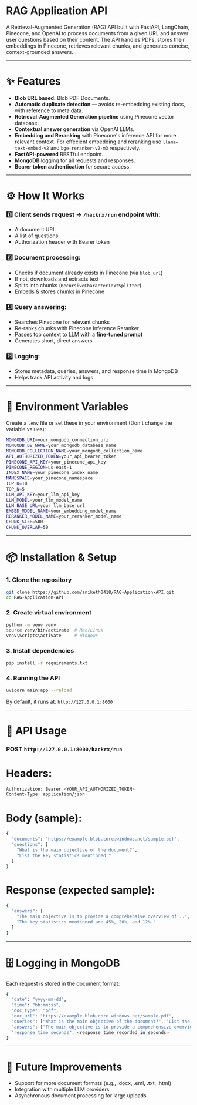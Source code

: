 # RAG Application API

A Retrieval-Augmented Generation (RAG) API built with FastAPI, LangChain, Pinecone, and OpenAI to process documents from a given URL and answer user questions based on their content. The API handles PDFs, stores their embeddings in Pinecone, retrieves relevant chunks, and generates concise, context-grounded answers.

---

# ✨ Features

- **Blob URL based:** Blob PDF Documents.
- **Automatic duplicate detection** — avoids re-embedding existing docs, with reference to meta data.
- **Retrieval-Augmented Generation pipeline** using Pinecone vector database.
- **Contextual answer generation** via OpenAI LLMs.
- **Embedding and Reranking** with Pinecone's inference API for more relevant context. For effecient embedding and reranking use `llama-text-embed-v2` and `bge-reranker-v2-m3` respectively.
- **FastAPI-powered** RESTful endpoint.
- **MongoDB** logging for all requests and responses.
- **Bearer token authentication** for secure access.

---

# ⚙️ How It Works

### 1️⃣ Client sends request → `/hackrx/run` endpoint with:

- A document URL
- A list of questions
- Authorization header with Bearer token

### 3️⃣ Document processing:

- Checks if document already exists in Pinecone (via `blob_url`)
- If not, downloads and extracts text
- Splits into chunks (`RecursiveCharacterTextSplitter`)
- Embeds & stores chunks in Pinecone

### 4️⃣ Query answering:

- Searches Pinecone for relevant chunks
- Re-ranks chunks with Pinecone Inference Reranker
- Passes top context to LLM with a **fine-tuned prompt**
- Generates short, direct answers

### 5️⃣ Logging:

- Stores metadata, queries, answers, and response time in MongoDB
- Helps track API activity and logs

---

# 🔑 Environment Variables

Create a `.env` file or set these in your environment (Don't change the variable values):

```bash
MONGODB_URI=your_mongodb_connection_uri
MONGODB_DB_NAME=your_mongodb_database_name
MONGODB_COLLECTION_NAME=your_mongodb_collection_name
API_AUTHORIZED_TOKEN=your_api_bearer_token
PINECONE_API_KEY=your_pinecone_api_key
PINECONE_REGION=us-east-1
INDEX_NAME=your_pinecone_index_name
NAMESPACE=your_pinecone_namespace
TOP_K=10
TOP_N=5
LLM_API_KEY=your_llm_api_key
LLM_MODEL=your_llm_model_name
LLM_BASE_URL=your_llm_base_url
EMBED_MODEL_NAME=your_embedding_model_name
RERANKER_MODEL_NAME=your_reranker_model_name
CHUNK_SIZE=500
CHUNK_OVERLAP=50
```
---

# 📦 Installation & Setup

### 1. Clone the repository

```bash
git clone https://github.com/aniketh0418/RAG-Application-API.git
cd RAG-Application-API
```

### 2. Create virtual environment

```bash
python -m venv venv
source venv/bin/activate  # Mac/Linux
venv\Scripts\activate     # Windows
```

### 3. Install dependencies

```bash
pip install -r requirements.txt
```

### 4. Running the API

```bash
uvicorn main:app --reload
```

By default, it runs at: `http://127.0.0.1:8000`

---

# 📡 API Usage

### POST `http://127.0.0.1:8000/hackrx/run`

# Headers:

```bash
Authorization: Bearer <YOUR_API_AUTHORIZED_TOKEN>
Content-Type: application/json
```

# Body (sample):

```bash
{
  "documents": "https://example.blob.core.windows.net/sample.pdf",
  "questions": [
    "What is the main objective of the document?",
    "List the key statistics mentioned."
  ]
}
```

# Response (expected sample):

```bash
{
  "answers": [
    "The main objective is to provide a comprehensive overview of...",
    "The key statistics mentioned are 45%, 20%, and 12%."
  ]
}
```

---

# 🗄 Logging in MongoDB

Each request is stored in the document format:

```bash
{
  "date": "yyyy-mm-dd",
  "time": "hh:mm:ss",
  "doc_type": "pdf",
  "doc_url": "https://example.blob.core.windows.net/sample.pdf",
  "queries": ["What is the main objective of the document?", "List the key statistics mentioned."],
  "answers": ["The main objective is to provide a comprehensive overview of...", "The key statistics mentioned are 45%, 20%, and 12%."],
  "response_time_seconds": <response_time_recorded_in_seconds>
}
```

---

# 🔮 Future Improvements

- Support for more document formats (e.g., .docx, .eml, .txt, .html)
- Integration with multiple LLM providers
- Asynchronous document processing for large uploads
